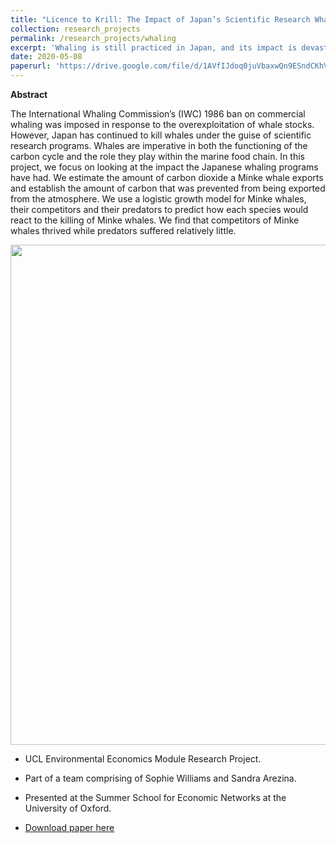 ```yaml
---
title: "Licence to Krill: The Impact of Japan’s Scientific Research Whaling Programs on the Marine Ecosystem and the Carbon Cycle 🐋"
collection: research_projects
permalink: /research_projects/whaling
excerpt: 'Whaling is still practiced in Japan, and its impact is devastating'
date: 2020-05-08
paperurl: 'https://drive.google.com/file/d/1AVfIJdoq0juVbaxwQn9ESndCKhVZPL5B/view?usp=sharing'
---
```

**Abstract**

The International Whaling Commission’s (IWC) 1986 ban on commercial whaling was imposed in response to the overexploitation of whale stocks. However, Japan has continued to kill whales under the guise of scientific research programs. Whales are imperative in both the functioning of the carbon cycle and the role they play within the marine food chain. In this project, we focus on looking at the impact the Japanese whaling programs have had. We estimate the amount of carbon dioxide a Minke whale exports and establish the amount of carbon that was prevented from being exported from the atmosphere. We use a logistic growth model for Minke whales, their competitors and their predators to predict how each species would react to the killing of Minke whales. We find that competitors of Minke whales thrived while predators suffered relatively little.


<img src="/images/research_projects/whales.png" width="800" height="800" />


* UCL Environmental Economics Module Research Project.
* Part of a team comprising of Sophie Williams and Sandra Arezina.
* Presented at the Summer School for Economic Networks at the University of Oxford.


* [Download paper here](https://drive.google.com/file/d/1AVfIJdoq0juVbaxwQn9ESndCKhVZPL5B/view?usp=sharing)
